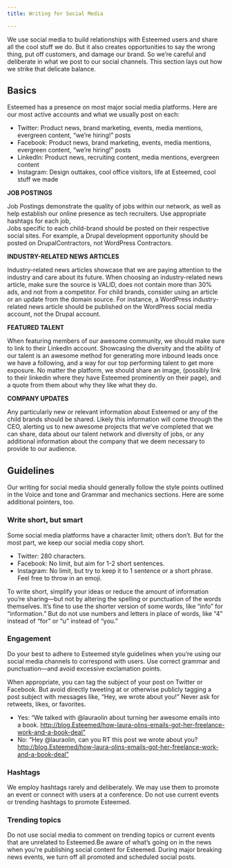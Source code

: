 ```yaml
---
title: Writing for Social Media

---
```

We use social media to build relationships with Esteemed users and share all the cool stuff we do. But it also creates opportunities to say the wrong thing, put off customers, and damage our brand. So we’re careful and deliberate in what we post to our social channels. This section lays out how we strike that delicate balance.

## Basics

Esteemed has a presence on most major social media platforms. Here are our most active accounts and what we usually post on each:

* Twitter: Product news, brand marketing, events, media mentions, evergreen content, “we’re hiring!” posts
* Facebook: Product news, brand marketing, events, media mentions, evergreen content, “we’re hiring!” posts
* LinkedIn: Product news, recruiting content, media mentions, evergreen content
* Instagram: Design outtakes, cool office visitors, life at Esteemed, cool stuff we made

**JOB POSTINGS**

Job Postings demonstrate the quality of jobs within our network, as well as help establish our online presence as tech recruiters. Use appropriate hashtags for each job,   
Jobs specific to each child-brand should be posted on their respective social sites. For example, a Drupal development opportunity should be posted on DrupalContractors, not WordPress Contractors.

  
**INDUSTRY-RELATED NEWS ARTICLES**

Industry-related news articles showcase that we are paying attention to the industry and care about its future. When choosing an industry-related news article, make sure the source is VALID, does not contain more than 30% ads, and not from a competitor. For child brands, consider using an article or an update from the domain source. For instance, a WordPress industry-related news article should be published on the WordPress social media account, not the Drupal account.

**FEATURED TALENT**

When featuring members of our awesome community, we should make sure to link to their LinkedIn account. Showcasing the diversity and the ability of our talent is an awesome method for generating more inbound leads once we have a following, and a way for our top performing talent to get more exposure. No matter the platform, we should share an image, (possibly link to their linkedin where they have Esteemed prominently on their page), and a quote from them about why they like what they do.

**COMPANY UPDATES**

Any particularly new or relevant information about Esteemed or any of the child brands should be shared. Likely this information will come through the CEO, alerting us to new awesome projects that we’ve completed that we can share, data about our talent network and diversity of jobs, or any additional information about the company that we deem necessary to provide to our audience.

## Guidelines

Our writing for social media should generally follow the style points outlined in the Voice and tone and Grammar and mechanics sections. Here are some additional pointers, too.

### Write short, but smart

Some social media platforms have a character limit; others don’t. But for the most part, we keep our social media copy short.

* Twitter: 280 characters.
* Facebook: No limit, but aim for 1-2 short sentences.
* Instagram: No limit, but try to keep it to 1 sentence or a short phrase. Feel free to throw in an emoji.

To write short, simplify your ideas or reduce the amount of information you’re sharing—but not by altering the spelling or punctuation of the words themselves. It’s fine to use the shorter version of some words, like “info” for “information.” But do not use numbers and letters in place of words, like “4” instead of “for” or “u” instead of “you.”

### Engagement

Do your best to adhere to Esteemed style guidelines when you’re using our social media channels to correspond with users. Use correct grammar and punctuation—and avoid excessive exclamation points.

When appropriate, you can tag the subject of your post on Twitter or Facebook. But avoid directly tweeting at or otherwise publicly tagging a post subject with messages like, “Hey, we wrote about you!” Never ask for retweets, likes, or favorites.

* Yes: “We talked with @lauraolin about turning her awesome emails into a book. http://blog.Esteemed/how-laura-olins-emails-got-her-freelance-work-and-a-book-deal”
* No: “Hey @lauraolin, can you RT this post we wrote about you? http://blog.Esteemed/how-laura-olins-emails-got-her-freelance-work-and-a-book-deal”

### Hashtags

We employ hashtags rarely and deliberately. We may use them to promote an event or connect with users at a conference. Do not use current events or trending hashtags to promote Esteemed.

### Trending topics

Do not use social media to comment on trending topics or current events that are unrelated to Esteemed.Be aware of what’s going on in the news when you're publishing social content for Esteemed. During major breaking news events, we turn off all promoted and scheduled social posts.